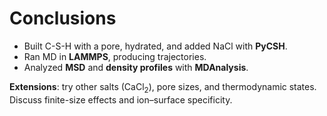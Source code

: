 # Conclusions

- Built C-S-H with a pore, hydrated, and added NaCl with **PyCSH**.
- Ran MD in **LAMMPS**, producing trajectories.
- Analyzed **MSD** and **density profiles** with **MDAnalysis**.

**Extensions**: try other salts (CaCl$_2$), pore sizes, and thermodynamic states. Discuss finite-size effects and ion–surface specificity.
